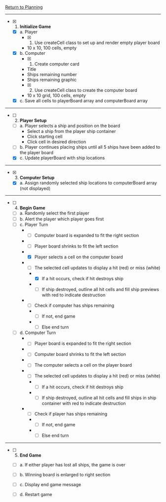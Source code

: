 
[Return to Planning](./planning.md)

---
- [x] 1. **Initialize Game**
  - [x] a. Player
    - [x] 1. Use createCell class to set up and render empty player board
    * 10 x 10, 100 cells, empty
  - [x] b. Computer
    - [x] 1. Create computer card
    * Title
    * Ships remaining number
    * Ships remaining graphic
    - [x] 2. Use createCell class to create the computer board
    * 10 x 10 grid, 100 cells, empty
  - [x] c. Save all cells to playerBoard array and computerBoard array
---
- [ ] 2. **Player Setup**
  - [ ] a. Player selects a ship and position on the board
    * Select a ship from the player ship container
    * Click starting cell
    * Click cell in desired direction
  - [ ] b. Player continues placing ships until all 5 ships have been added to the player board
  - [x] c. Update playerBoard with ship locations
---
- [x] 3. **Computer Setup**
  - [x] a. Assign randomly selected ship locations to computerBoard array (not displayed)
---
- [ ] 4. **Begin Game**
  - [ ] a. Randomly select the first player
  - [ ] b. Alert the player which player goes first
  - [ ] c. Player Turn
    * - [ ] Computer board is expanded to fit the right section
    * - [ ] Player board shrinks to fit the left section
    * - [x] Player selects a cell on the computer board
    * - [ ] The selected cell updates to display a hit (red) or miss (white)
      * - [x] If a hit occurs, check if hit destroys ship
      * - [ ] If ship destroyed, outline all hit cells and fill ship previews with red to indicate destruction
    * - [ ] Check if computer has ships remaining
      * - [ ] If not, end game
      * - [ ] Else end turn
  - [ ] d. Computer Turn
    * - [ ] Player board is expanded to fit the right section
    * - [ ] Computer board shrinks to fit the left section
    * - [ ] The computer selects a cell on the player board
    * - [ ] The selected cell updates to display a hit (red) or miss (white)
      * - [ ] If a hit occurs, check if hit destroys ship
      * - [ ] If ship destroyed, outline all hit cells and fill ships in ship container with red to indicate destruction
    * - [ ] Check if player has ships remaining
      * - [ ] If not, end game
      * - [ ] Else end turn
---
- [ ] 5. **End Game**
  - [ ] a. If either player has lost all ships, the game is over
  - [ ] b. Winning board is enlarged to right section
  - [ ] c. Display end game message
  - [ ] d. Restart game


